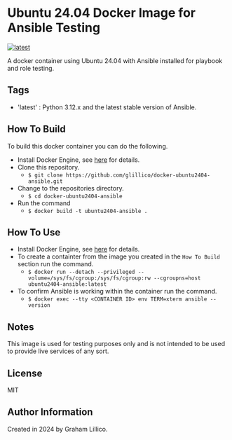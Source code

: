 # Ubuntu 24.04 Docker Image for Ansible Testing

[![latest](https://github.com/glillico/docker-ubuntu2404-ansible/workflows/latest/badge.svg)](https://github.com/glillico/docker-ubuntu2404-ansible/actions?query=workflow%3Alatest)

A docker container using Ubuntu 24.04 with Ansible installed for playbook and role testing.

## Tags

  - 'latest'  : Python 3.12.x and the latest stable version of Ansible.

## How To Build

To build this docker container you can do the following.

  - Install Docker Engine, see [here](https://docs.docker.com/engine/install/) for details.
  - Clone this repository.
    - `$ git clone https://github.com/glillico/docker-ubuntu2404-ansible.git`
  - Change to the repositories directory.
    - `$ cd docker-ubuntu2404-ansible`
  - Run the command
    - `$ docker build -t ubuntu2404-ansible .`

## How To Use

  - Install Docker Engine, see [here](https://docs.docker.com/engine/install/) for details.
  - To create a containter from the image you created in the `How To Build` section run the command.
    - `$ docker run --detach --privileged --volume=/sys/fs/cgroup:/sys/fs/cgroup:rw --cgroupns=host ubuntu2404-ansible:latest`
  - To confirm Ansible is working within the container run the command.
    - `$ docker exec --tty <CONTAINER ID> env TERM=xterm ansible --version`

## Notes

This image is used for testing purposes only and is not intended to be used to provide live services of any sort.

## License

MIT

## Author Information

Created in 2024 by Graham Lillico.
